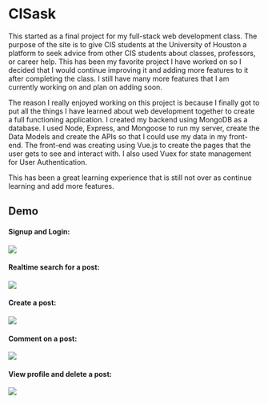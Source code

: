 # CISask
  This started as a final project for my full-stack web development class. The purpose of the site is to give CIS students at the University of Houston a platform to seek advice from other CIS students about classes, professors, or career help. This has been my favorite project I have worked on so I decided that I would continue improving it and adding more features to it after completing the class. I still have many more features that I am currently working on and plan on adding soon.

  The reason I really enjoyed working on this project is because I finally got to put all the things I have learned about web development together to create a full functioning application. I created my backend using MongoDB as a database. I used Node, Express, and Mongoose to run my server, create the Data Models and create the APIs so that I could use my data in my front-end. The front-end was creating using Vue.js to create the pages that the user gets to see and interact with. I also used Vuex for state management for User Authentication. 
  
  This has been a great learning experience that is still not over as continue learning and add more features.

## Demo
#### Signup and Login:
<img src="demos/signupAndLogin.gif"/>

#### Realtime search for a post: 
<img src="demos/search.gif"/>

#### Create a post:
<img src="demos/createPost.gif"/>

#### Comment on a post:
<img src="demos/createComment.gif"/>

#### View profile and delete a post:
<img src="demos/profileAndDelete.gif"/>

